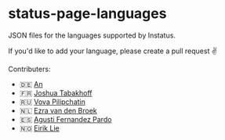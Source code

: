 # status-page-languages

JSON files for the languages supported by Instatus. 


If you'd like to add your language, please create a pull request ✌️ 

Contributers:
- 🇩🇪 [An](https://twitter.com/AnTheMaker)
- 🇫🇷 [Joshua Tabakhoff](https://twitter.com/joshtab_)
- 🇷🇺 [Vova Pilipchatin](https://twitter.com/VPilipchatin)
- 🇳🇱 [Ezra van den Broek](https://twitter.com/ezraistaken)
- 🇪🇸 [Agusti Fernandez Pardo](https://github.com/agustif)
- 🇳🇴 [Eirik Lie](https://github.com/eiriklie)
